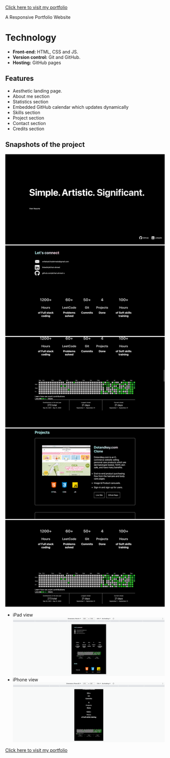 <a href="https://afzhal-ahmed-s.github.io" target="_blank">Click here to visit my portfolio</a>

A Responsive Portfolio Website

# Technology

- **Front-end:** HTML, CSS and JS.
- **Version control:** Git and GitHub.
- **Hosting:** GitHub pages

  
## Features

- Aesthetic landing page.
- About me section
- Statistics section
- Embedded GitHub calendar which updates dynamically
- Skills section
- Project section
- Contact section
- Credits section

## Snapshots of the project

![](https://github.com/Afzhal-ahmed-s/Afzhal-ahmed-s.github.io/blob/main/portfolio%20screenshots/Screenshot%202022-09-21%20at%203.21.35%20PM.png)
![](https://github.com/Afzhal-ahmed-s/Afzhal-ahmed-s.github.io/blob/main/portfolio%20screenshots/Screenshot%202022-09-21%20at%203.21.45%20PM.png)
![](https://github.com/Afzhal-ahmed-s/Afzhal-ahmed-s.github.io/blob/main/portfolio%20screenshots/Screenshot%202022-09-21%20at%203.21.54%20PM.png)
![](https://github.com/Afzhal-ahmed-s/Afzhal-ahmed-s.github.io/blob/main/portfolio%20screenshots/Screenshot%202022-09-21%20at%203.22.05%20PM.png)
![](https://github.com/Afzhal-ahmed-s/Afzhal-ahmed-s.github.io/blob/main/portfolio%20screenshots/Screenshot%202022-09-21%20at%203.26.34%20PM.png)

- iPad view
![](https://github.com/Afzhal-ahmed-s/Afzhal-ahmed-s.github.io/blob/main/portfolio%20screenshots/Screenshot%202022-09-21%20at%203.26.43%20PM.png)
- iPhone view
![](https://github.com/Afzhal-ahmed-s/Afzhal-ahmed-s.github.io/blob/main/portfolio%20screenshots/Screenshot%202022-09-21%20at%203.26.55%20PM.png)

<a href="https://afzhal-ahmed-s.github.io" target="_blank">Click here to visit my portfolio</a>
